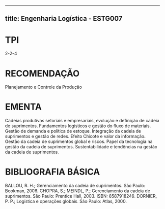 
---
title: Engenharia Logística - ESTG007 
---

# TPI

2-2-4

# RECOMENDAÇÃO

Planejamento e Controle da Produção

# EMENTA

Cadeias produtivas setoriais e empresariais, evolução e definição de cadeia de suprimentos. Fundamentos logísticos e gestão do fluxo de materiais. Gestão de demanda e política de estoque. Integração da cadeia de suprimentos e gestão de redes. Efeito Chicote e valor da informação. Gestão da cadeia de suprimentos global e riscos. Papel da tecnologia na gestão da cadeia de suprimentos. Sustentabilidade e tendências na gestão da cadeia de suprimentos.

# BIBLIOGRAFIA BÁSICA

BALLOU, R. H.; Gerenciamento da cadeia de suprimentos. São Paulo: Bookman, 2006.
CHOPRA, S.; MEINDL, P.; Gerenciamento da cadeia de suprimentos. São Paulo: Prentice Hall, 2003. ISBN: 8587918249.
DORNIER, P. P.; Logística e operações globais. São Paulo: Atlas, 2000.
        